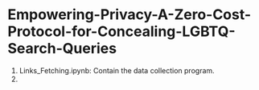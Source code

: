 # Empowering-Privacy-A-Zero-Cost-Protocol-for-Concealing-LGBTQ-Search-Queries

1. Links_Fetching.ipynb: Contain the data collection program.
2. 
